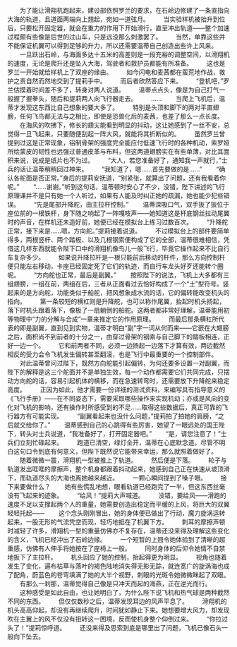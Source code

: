 　　为了能让滑翔机跑起来，建设部依照罗兰的要求，在石岭边修建了一条直指向大海的轨道，且道面两端向上翘起，宛如一道弦月。
　　当实验样机被抬升到位后，只要松开固定器，就会在重力的作用下开始滑行，直至冲出轨道——整个加速过程颇有些像是后世的过山车，只是远没那么刺激罢了。
　　当然，单靠这些并不能保证机翼可以得到足够的升力，所以还需要温蒂自己创造出些许上风来。
　　一旦跃出石岭，与海面多达十五米的高差则是一段充裕的调整空间，以滑翔机的速度，无论是爬升还是坠入大海，驾驶者和救护员都能有所准备。
　　这也是罗兰一开始就给样机上了双座的缘由。
　　如今闪电和麦茜都在蛮荒地作战，救护之责自然而然地交到了提莉手中。
　　而后者欣然答应下来。
　　“登机吧，”罗兰估摸着时间差不多了，转身对两人说道。
　　温蒂点点头，像是为自己打气一般握了握拳头，随后和提莉两人向飞行器走去。
　　……
　　当爬上飞机后，温蒂才发现这东西比自己想象的要大多了。
　　特别是头顶和脚下的两对平直翅膀，任何飞鸟都无法与之相比，即使是恐兽化后的麦茜，也差了那么一点长度。
　　在海风的吹拂下，修长的翅尖能看到明显的抖动，这让她感到了一丝不安，总觉得一旦飞起来，只要随便刮起一阵大风，就能将其折断似的。
　　虽然罗兰曾提到过这是正常现象，铝制骨架的强度完全能应付低速飞行时的各种机动，索罗娅所绘蒙皮的韧性也远强过普通皮革与布料，但这两道翅膀实在有些单薄，对比其面积来说，说成是纸片也不为过。
　　“大人，若您准备好了，通知我一声就行，”士兵的话让温蒂稍稍回过神来。
　　“我知道了，嗯……首先要做的是……”
　　“确认各舵面是否正常。”身后的提莉安抚道，“别紧张，就算出了问题，还有我看着你呢。”
　　“……谢谢。”听到这句话，温蒂顿时安心了不少，没错，陛下讲述的飞行原理课并不是只有她一个人听过，如果有人能及时纠正她的疏漏，她也能少犯些错误。
　　“先是尾部升降舵，由主拉杆控制。”
　　温蒂深吸口气，双手扳了扳位于座位前的一根铁杆，身下随之响起了一阵嘎吱声——她知道这是杆底钢丝拉动尾翼时的声音，在样机还未造好前，她便已经在模拟台上练习过数百次。
　　“升降舵正常，接下来是……嗯，方向舵。”提莉接着说道。
　　不过模拟台上的部件要简单得多，两根竖杆、两个踏板、以及几根钢索便构成了它的全部，温蒂很难相信，凭借这几样东西就能令陛下口中的滑翔机像鸟儿一般飞行，毕竟它操作起来不比自行车复杂多少。
　　如果说升降拉杆是一根只能前后移动的杆件，那么方向控制杆便只能左右移动，卡座已经固定死了它们的轨迹，而自行车龙头好歹还能转个圈呢。
　　“方向舵也正常，最后是副翼。”
　　按照陛下的说法，飞机上大多都有三组翅膀，一组在前，两组在后，三者从正面看过去恰好构成了一个“土”型符号。竖起来的是方向舵，功能类似于船舵，把风想象成水流的话，它的偏转能改变机头的指向。
　　第一条较短的横杠则是升降舵，也可以称作尾翼，抬起时机头扬起，落下时机头跟着落下，像极了一扇躺倒的船舵。这两者都非常好理解，温蒂能用初等物理中“力的分解与合成”一章来推定它的作用原理。
　　而最后那条横杠所代表的即是副翼，直到见到实物，温蒂才明白“副”字一词从何而来——它嵌在大翅膀之后，面积尚不到前者的十分之一，由穿过骨架的钢索与自己脚下的踏板相连，正好一边一个。
　　它和前两者不同，必须一边扬起一边落下才算有效，两边截然相反的受力会令飞机发生偏转甚至翻滚，也是飞行中最重要的一个控制部件。
　　对此温蒂曾问过陛下，既然方向舵能引起偏转，为何还要多设置一对副翼，而陛下的解释是这三个舵面并不是单独生效，每一个动作都需要它们共同完成，只摆动方向舵的话，容易引起机体的横移，而在急速转弯时，还需要放下升降舵来稳定高度。
　　正因为如此，他才需要一份详细的测试资料，来编写具有指导意义的《飞行手册》——在不同姿态下，需要采取哪些操作来实现机动；亦或是风向的变化对飞机的影响，还有操作时所感受到的不足……取得这些数据后，真正可靠的飞行器方有可能实现。
　　“副翼看起来也没什么问题，”提莉拍了拍她的肩膀，“之后就交给你了。”
　　温蒂感到自己的心跳得有些厉害，她望了一眼远处的国王陛下，转头对士兵说道，“我准备好了，打开固定器吧。”
　　“是，请您注意了！”士兵们立刻忙碌起来。
　　跑道已清空，绿灯全开，温蒂在心底默念道。尽管不明白这句口令到底有何意义，但陛下既然说它能带来幸运，那么就照着做好了。
　　随着微微一震，滑翔机一型被推上了轨道。
　　然后便是下落。
　　轮子与轨道发出哐哐的摩擦声，整个机身都跟着抖动起来，她感到自己正在快速从坡顶滑下，而轨道尽头的大海也离她越来越近。
　　一颗心瞬间提到了嗓子眼。
　　接下来要做什么？
　　她有些慌乱地想，眼看轨道已经跑完了一半，但这东西丝毫没有飞起来的迹象。
　　“给风！”提莉大声喊道。
　　没错，要给风——滑跑的速度不足以支撑起两个人的重量，她需要创造出稳定而平缓的上风，将巨大的双翼轻轻托起——
　　这个念头刚刚冒出，她的身体便已做出了行动，魔力旋涡运转起来，一股无形的气流凭空而现，轻巧地抵在了机翼下方。
　　刺耳的摩擦声顿时减轻了许多，滑翔机一型的重量仿佛亦不复存在，温蒂还没来得及理解这些变化的含义，飞机已经冲出了石岭边缘。
　　一个短暂的上翘令她体验到了清晰的超重感，仿佛有人伸手将她按在了座椅上一般。
　　同时身体的后仰令她情不自禁地扳下了主拉杆。
　　机头回应了她的控制，抬起得更为明显。
　　视角也随着发生了变化，遍布枯草与落叶的褐色陆地消失得无影无踪，就连宽广的旋涡海也成了配角，蔚蓝色的苍穹填满了她的大半个视野，刺眼的光斑令她微微眯起了双眼。
　　有那么一刹那，温蒂觉得自己像是只冲天而起的海燕，正在逆光而行。
　　这种感受是如此自由，也让她明白了，为什么陛下说飞机和热气球是两种截然不同的东西。
　　但仅仅数秒之后，温蒂发现耳边的风声平息了。
　　滑翔机的机头高高仰起，却没有再继续爬升，时间犹如静止下来。她想要增大风力，却发现吹在主翼上的风不仅没有扭转这一困境，反而使机身整个仰倒过来。
　　“你拉过头了！”提莉惊呼道。
　　还没来得及思索到底是哪里出了问题，飞机已像石头一般向下坠去。